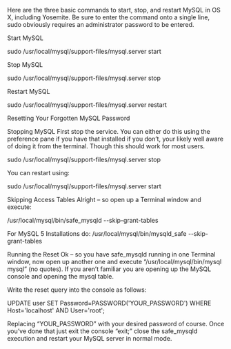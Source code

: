 Here are the three basic commands to start, stop, and restart MySQL in OS X, including Yosemite. Be sure to enter the command onto a single line, sudo obviously requires an administrator password to be entered.

Start MySQL

sudo /usr/local/mysql/support-files/mysql.server start

Stop MySQL

sudo /usr/local/mysql/support-files/mysql.server stop

Restart MySQL

sudo /usr/local/mysql/support-files/mysql.server restart

Resetting Your Forgotten MySQL Password

Stopping MySQL
First stop the service.  You can either do this using the preference pane if you have that installed if you don’t, your likely well aware of doing it from the terminal. Though this should work for most users.

sudo /usr/local/mysql/support-files/mysql.server stop

You can restart using:

sudo /usr/local/mysql/support-files/mysql.server start

Skipping Access Tables
Alright – so open up a Terminal window and execute:

/usr/local/mysql/bin/safe_mysqld --skip-grant-tables

For MySQL 5 Installations do:
/usr/local/mysql/bin/mysqld_safe --skip-grant-tables

Running the Reset
Ok – so you have safe_mysqld running in one Terminal window, now open up another one and execute “/usr/local/mysql/bin/mysql mysql” (no quotes).  If you aren’t familiar you are opening up the MySQL console and opening the mysql table.

Write the reset query into the console as follows:

UPDATE user SET Password=PASSWORD('YOUR_PASSWORD')
WHERE Host='localhost' AND User='root';

Replacing “YOUR_PASSWORD” with your desired password of course.  Once you’ve done that just exit the console “exit;” close the safe_mysqld execution and restart your MySQL server in normal mode.

